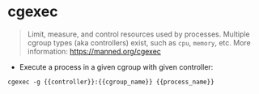 # cgexec

> Limit, measure, and control resources used by processes.
> Multiple cgroup types (aka controllers) exist, such as `cpu`, `memory`, etc.
> More information: <https://manned.org/cgexec>

- Execute a process in a given cgroup with given controller:

`cgexec -g {{controller}}:{{cgroup_name}} {{process_name}}`
